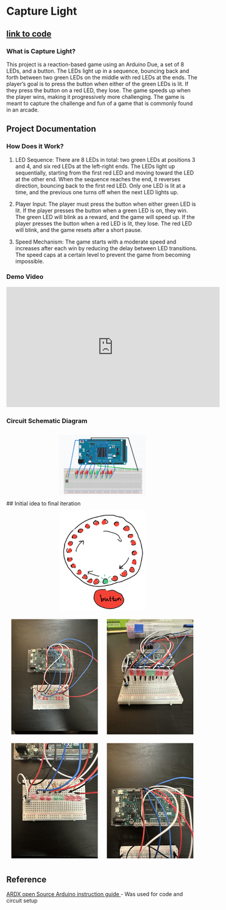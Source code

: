 # Capture Light 

## [link to code](https://github.com/AmanH41/CPSC-599/blob/main/A0.ino)

### What is Capture Light? 
This project is a reaction-based game using an Arduino Due, a set of 8 LEDs, and a button. The LEDs light up in a sequence, bouncing back and forth between two green LEDs on the middle with red LEDs at the ends. The player’s goal is to press the button when either of the green LEDs is lit. If they press the button on a red LED, they lose. The game speeds up when the player wins, making it progressively more challenging. The game is meant to capture the challenge and fun of a game that is commonly found in an arcade.
## Project Documentation 
### How Does it Work?
1. LED Sequence:
There are 8 LEDs in total: two green LEDs at positions 3 and 4, and six red LEDs at the left-right ends.
The LEDs light up sequentially, starting from the first red LED and moving toward the LED at the other end.
When the sequence reaches the end, it reverses direction, bouncing back to the first red LED.
Only one LED is lit at a time, and the previous one turns off when the next LED lights up.

2. Player Input:
The player must press the button when either green LED is lit.
If the player presses the button when a green LED is on, they win. The green LED will blink as a reward, and the game will speed up.
If the player presses the button when a red LED is lit, they lose. The red LED will blink, and the game resets after a short pause.

3. Speed Mechanism:
The game starts with a moderate speed and increases after each win by reducing the delay between LED transitions.
The speed caps at a certain level to prevent the game from becoming impossible.

### Demo Video 
<div style="text-align: center;">
  <iframe width="560" height="315" src="https://www.youtube.com/embed/pOdP_8pd2zY" 
  title="YouTube video player" frameborder="0" allow="accelerometer; autoplay; clipboard-write; encrypted-media; gyroscope; picture-in-picture" allowfullscreen>
  </iframe>
</div>

### Circuit Schematic Diagram
<div style="text-align: center;">
  <img src="Assets/A0Circuit-schematic.PNG" alt="Circuit" style="width: 45%; height: auto; display: inline-block; margin: 10px;">
</div>
## Initial idea to final iteration

<div style="text-align: center;">
  <img src="Assets/PENUP_20240918_101650.png" alt="Concept" style="width: 45%; height: auto; display: inline-block; margin: 10px;">
</div>

<div style="text-align: center;">
  <img src="Assets/IMG_0279.jpg" alt="Concept" style="width: 45%; height: auto; display: inline-block; margin: 10px;">
  <img src="Assets/IMG_0280.jpg" alt="img2" style="width: 45%; height: auto; display: inline-block; margin: 10px;">
</div>
<div style="text-align: center;">
  <img src="Assets/IMG_0281.jpg" alt="img3" style="width: 45%; height: auto; display: inline-block; margin: 10px;">
  <img src="Assets/IMG_0282.jpg" alt="img4" style="width: 45%; height: auto; display: inline-block; margin: 10px;">
</div>

## Reference 
[ARDX open Source Arduino instruction guide ](https://oomlout.com/a/products/ardx/) - Was used for code and circuit setup 
